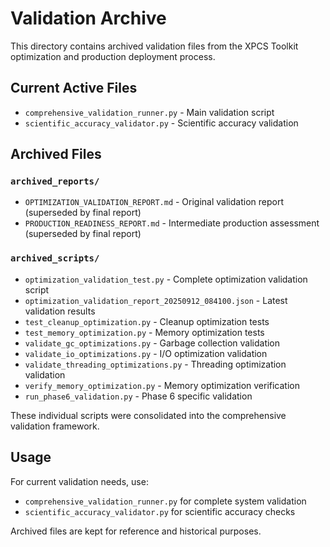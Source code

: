 # Validation Archive

This directory contains archived validation files from the XPCS Toolkit optimization and production deployment process.

## Current Active Files

- `comprehensive_validation_runner.py` - Main validation script
- `scientific_accuracy_validator.py` - Scientific accuracy validation

## Archived Files

### `archived_reports/`
- `OPTIMIZATION_VALIDATION_REPORT.md` - Original validation report (superseded by final report)
- `PRODUCTION_READINESS_REPORT.md` - Intermediate production assessment (superseded by final report)

### `archived_scripts/`
- `optimization_validation_test.py` - Complete optimization validation script
- `optimization_validation_report_20250912_084100.json` - Latest validation results
- `test_cleanup_optimization.py` - Cleanup optimization tests
- `test_memory_optimization.py` - Memory optimization tests  
- `validate_gc_optimizations.py` - Garbage collection validation
- `validate_io_optimizations.py` - I/O optimization validation
- `validate_threading_optimizations.py` - Threading optimization validation
- `verify_memory_optimization.py` - Memory optimization verification
- `run_phase6_validation.py` - Phase 6 specific validation

These individual scripts were consolidated into the comprehensive validation framework.

## Usage

For current validation needs, use:
- `comprehensive_validation_runner.py` for complete system validation
- `scientific_accuracy_validator.py` for scientific accuracy checks

Archived files are kept for reference and historical purposes.